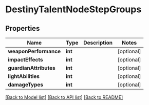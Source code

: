 # DestinyTalentNodeStepGroups

## Properties
Name | Type | Description | Notes
------------ | ------------- | ------------- | -------------
**weaponPerformance** | **int** |  | [optional] 
**impactEffects** | **int** |  | [optional] 
**guardianAttributes** | **int** |  | [optional] 
**lightAbilities** | **int** |  | [optional] 
**damageTypes** | **int** |  | [optional] 

[[Back to Model list]](../README.md#documentation-for-models) [[Back to API list]](../README.md#documentation-for-api-endpoints) [[Back to README]](../README.md)


